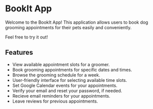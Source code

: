 # BookIt App

Welcome to the BookIt App! This application allows users to book dog grooming appointments for their pets easily and conveniently.

Feel free to try it out!

## Features

- View available appointment slots for a groomer.
- Book grooming appointments for specific dates and times.
- Browse the grooming schedule for a week.
- User-friendly interface for selecting available time slots.
- Set Google Calendar events for your appointments.
- Verify your email and reset your password, if needed.
- Recieve email reminders for your appointments.
- Leave reviews for previous appointments.

